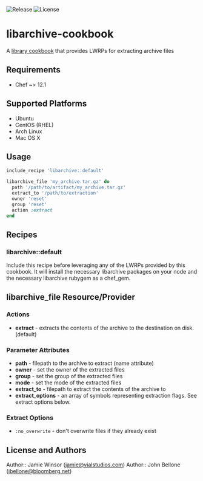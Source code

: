 ![Release](https://img.shields.io/badge/release-v0.6.1-blue.svg)
![License](https://img.shields.io/badge/license-Apache2-blue.svg)

# libarchive-cookbook

A [library cookbook][0] that provides LWRPs for extracting archive files

## Requirements

* Chef ~> 12.1

## Supported Platforms

* Ubuntu
* CentOS (RHEL)
* Arch Linux
* Mac OS X

## Usage

```ruby
include_recipe 'libarchive::default'

libarchive_file 'my_archive.tar.gz' do
  path '/path/to/artifact/my_archive.tar.gz'
  extract_to '/path/to/extraction'
  owner 'reset'
  group 'reset'
  action :extract
end
```

## Recipes

### libarchive::default

Include this recipe before leveraging any of the LWRPs provided by this cookbook. It will install the necessary libarchive packages on your node and the necessary libarchive rubygem as a chef_gem.

## libarchive_file Resource/Provider

### Actions

- **extract** - extracts the contents of the archive to the destination on disk. (default)

### Parameter Attributes

- **path** - filepath to the archive to extract (name attribute)
- **owner** - set the owner of the extracted files
- **group** - set the group of the extracted files
- **mode** - set the mode of the extracted files
- **extract_to** - filepath to extract the contents of the archive to
- **extract_options** - an array of symbols representing extraction flags. See extract options below.

### Extract Options

- `:no_overwrite` - don't overwrite files if they already exist

## License and Authors

Author:: Jamie Winsor (<jamie@vialstudios.com>)
Author:: John Bellone (<jbellone@bloomberg.net>)

[0]: http://blog.vialstudios.com/the-environment-cookbook-pattern#thelibrarycookbook
